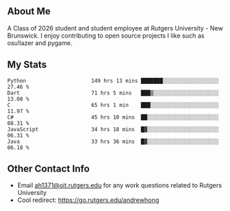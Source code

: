 ## About Me

A Class of 2026 student and student employee at Rutgers University - New Brunswick.
I enjoy contributing to open source projects I like such as osu!lazer and pygame.

## My Stats

<!--START_SECTION:waka-->

```text
Python                     149 hrs 13 mins ███████░░░░░░░░░░░░░░░░░░   27.46 %
Dart                       71 hrs 5 mins   ███▒░░░░░░░░░░░░░░░░░░░░░   13.08 %
C                          65 hrs 1 min    ███░░░░░░░░░░░░░░░░░░░░░░   11.97 %
C#                         45 hrs 10 mins  ██░░░░░░░░░░░░░░░░░░░░░░░   08.31 %
JavaScript                 34 hrs 18 mins  █▓░░░░░░░░░░░░░░░░░░░░░░░   06.31 %
Java                       33 hrs 36 mins  █▓░░░░░░░░░░░░░░░░░░░░░░░   06.18 %
```

<!--END_SECTION:waka-->

## Other Contact Info
 - Email <ah1371@oit.rutgers.edu> for any work questions related to Rutgers University
 - Cool redirect: https://go.rutgers.edu/andrewhong

